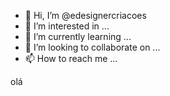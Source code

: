 - 👋 Hi, I’m @edesignercriacoes
- 👀 I’m interested in ...
- 🌱 I’m currently learning ...
- 💞️ I’m looking to collaborate on ...
- 📫 How to reach me ...

<!---
edesignercriacoes/edesignercriacoes is a ✨ special ✨ repository because its `README.md` (this file) appears on your GitHub profile.
You can click the Preview link to take a look at your changes.
--->

olá
